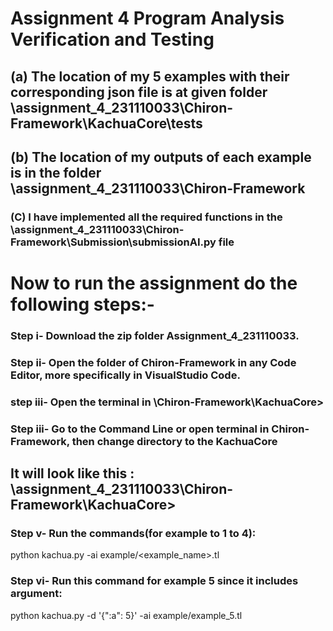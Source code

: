 # Assignment 4 Program Analysis Verification and Testing

## (a) The location of my 5 examples with their corresponding json file is at given folder \assignment_4_231110033\Chiron-Framework\KachuaCore\tests

## (b) The location of my outputs of each example is in the folder \assignment_4_231110033\Chiron-Framework

### (C) I have implemented all the required functions in the \assignment_4_231110033\Chiron-Framework\Submission\submissionAI.py file


# Now to run the assignment do the following steps:-

### Step i- Download the zip folder  Assignment_4_231110033.

### Step ii- Open the folder of Chiron-Framework in any Code Editor, more specifically in VisualStudio Code.

### step iii- Open the terminal in \Chiron-Framework\KachuaCore> 

### Step iii- Go to the Command Line or open terminal in Chiron-Framework, then change directory to the KachuaCore 

## It will look like this : \assignment_4_231110033\Chiron-Framework\KachuaCore>

### Step v- Run the commands(for  example to 1 to 4): 

python kachua.py -ai example/<example_name>.tl 

### Step vi- Run this command for example 5 since it includes argument: 

python kachua.py -d '{\":a\": 5}' -ai  example/example_5.tl


